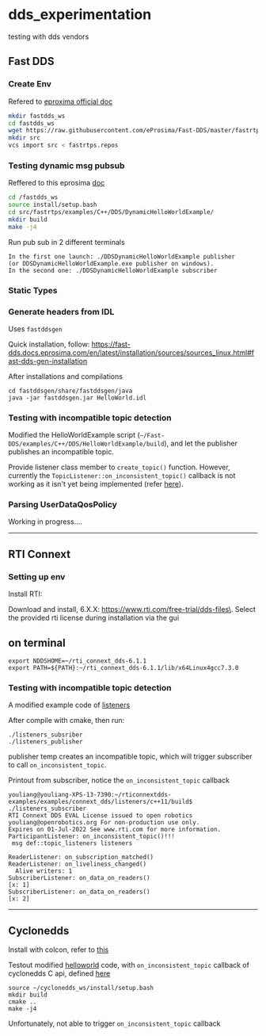 # dds_experimentation
testing with dds vendors

## Fast DDS
### Create Env

Refered to [eproxima official doc](https://fast-dds.docs.eprosima.com/en/latest/installation/sources/sources_linux.html)

```bash
mkdir fastdds_ws
cd fastdds_ws
wget https://raw.githubusercontent.com/eProsima/Fast-DDS/master/fastrtps.repos
mkdir src
vcs import src < fastrtps.repos
```

### Testing dynamic msg pubsub

Reffered to this eprosima [doc](https://fast-dds.docs.eprosima.com/en/latest/fastdds/dynamic_types/examples.html)

```bash
cd /fastdds_ws
source install/setup.bash 
cd src/fastrtps/examples/C++/DDS/DynamicHelloWorldExample/
mkdir build
make -j4
```

Run pub sub in 2 different terminals
```
In the first one launch: ./DDSDynamicHelloWorldExample publisher
(or DDSDynamicHelloWorldExample.exe publisher on windows).
In the second one: ./DDSDynamicHelloWorldExample subscriber
```

### Static Types
### Generate headers from IDL

Uses `fastddsgen`

Quick installation, follow: https://fast-dds.docs.eprosima.com/en/latest/installation/sources/sources_linux.html#fast-dds-gen-installation

After installations and compilations
```
cd fastddsgen/share/fastddsgen/java
java -jar fastddsgen.jar HelloWorld.idl
```

### Testing with incompatible topic detection

Modified the HelloWorldExample script (`~/Fast-DDS/examples/C++/DDS/HelloWorldExample/build`), and let the publisher publishes an incompatible topic. 

Provide listener class member to `create_topic()` function. However, currently the `TopicListener::on_inconsistent_topic()` callback is not working as it isn't yet being implemented (refer [here](https://fast-dds.docs.eprosima.com/en/latest/fastdds/dds_layer/topic/topicListener/topicListener.html)). 


### Parsing UserDataQosPolicy

Working in progress....

---

## RTI Connext

### Setting up env
Install RTI:

Download and install, 6.X.X: https://www.rti.com/free-trial/dds-files\. 
Select the provided rti license during installation via the gui

## on terminal
```
export NDDSHOME=~/rti_connext_dds-6.1.1
export PATH=${PATH}:~/rti_connext_dds-6.1.1/lib/x64Linux4gcc7.3.0
```

### Testing with incompatible topic detection

A modified example code of [listeners](https://github.com/rticommunity/rticonnextdds-examples/tree/master/examples/connext_dds/listeners/c%2B%2B11)

After compile with cmake, then run:
```
./listeners_subsriber
./listeners_publisher
```

publisher temp creates an incompatible topic, which will trigger subscriber to call `on_inconsistent_topic`.

Printout from subscriber, notice the `on_inconsistent_topic` callback
```
youliang@youliang-XPS-13-7390:~/rticonnextdds-examples/examples/connext_dds/listeners/c++11/build$ ./listeners_subscriber
RTI Connext DDS EVAL License issued to open robotics youliang@openrobotics.org For non-production use only.
Expires on 01-Jul-2022 See www.rti.com for more information.
ParticipantListener: on_inconsistent_topic()!!!
 msg def::topic_listeners listeners

ReaderListener: on_subscription_matched()
ReaderListener: on_liveliness_changed()
  Alive writers: 1
SubscriberListener: on_data_on_readers()
[x: 1]
SubscriberListener: on_data_on_readers()
[x: 2]
```

---

## Cyclonedds

Install with colcon, refer to [this](https://docs.ros.org/en/foxy/Installation/DDS-Implementations/Working-with-Eclipse-CycloneDDS.html#build-from-source-code)

Testout modified [helloworld](https://github.com/eclipse-cyclonedds/cyclonedds/tree/master/examples/helloworld) code, with `on_inconsistent_topic` callback of cyclonedds C api, defined [here](https://github.com/eclipse-cyclonedds/cyclonedds/blob/363e47598262011e1ad386f16cbb4a28c48ff13d/src/core/ddsc/include/dds/ddsc/dds_public_listener.h#L32)

```
source ~/cyclonedds_ws/install/setup.bash
mkdir build
cmake ..
make -j4
```


Unfortunately, not able to trigger `on_inconsistent_topic` callback

